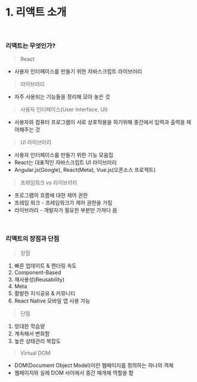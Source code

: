# 1. 리액트 소개

<br/>

### 리액트는 무엇인가?

> React

- 사용자 인터페이스를 만들기 위한 자바스크립트 라이브러리

> 라이브러리

- 자주 사용되는 기능들을 정리해 모아 놓은 것

> 사용자 인터페이스(User Interface, UI)

- 사용자와 컴퓨터 프로그램이 서로 상호작용을 하기위해 중간에서 입력과 출력을 제어해주는 것

> UI 라이브러리

- 사용자 인터페이스를 만들기 위한 기능 모음집
- React는 대표적인 자바스크립트 UI 라이브러리
- Angular.js(Google), React(Meta), Vue.js(오픈소스 프로젝트)

> 프레임워크 vs 라이브러리

- 프로그램의 흐름에 대한 제어 권한
- 프레임 워크 - 프레임워크가 제어 권한을 가짐
- 라이브러리 - 개발자가 필요한 부분만 가져다 씀

<br/>

### 리액트의 장점과 단점

> 장점

1. 빠른 업데이트 & 렌더링 속도
2. Component-Based
3. 재사용성(Reusability)
4. Meta
5. 활발한 지식공유 & 커뮤니티
6. React Native 모바일 앱 사용 가능

> 단점

1. 방대한 학습량
2. 계속해서 변화함
3. 높은 상태관리 복잡도

> Virtual DOM

- DOM(Document Object Model)이란 웹페이지를 정의하는 하나의 객체
- 웹페이지와 실제 DOM 사이에서 중간 매개체 역할을 함